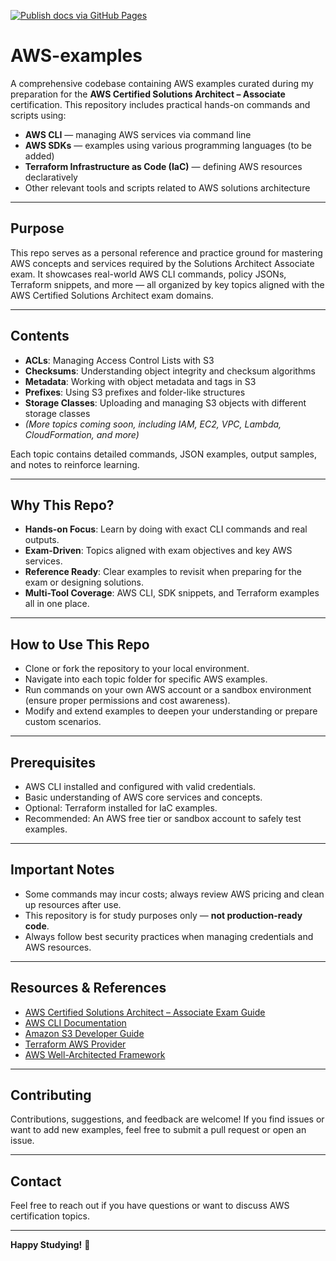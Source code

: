 [![Publish docs via GitHub Pages](https://github.com/AlMaVis/AWS-examples/actions/workflows/deploy-mkdocs.yml/badge.svg)](https://github.com/AlMaVis/AWS-examples/actions/workflows/deploy-mkdocs.yml)

# AWS-examples

A comprehensive codebase containing AWS examples curated during my preparation for the **AWS Certified Solutions Architect – Associate** certification. This repository includes practical hands-on commands and scripts using:

* **AWS CLI** — managing AWS services via command line
* **AWS SDKs** — examples using various programming languages (to be added)
* **Terraform Infrastructure as Code (IaC)** — defining AWS resources declaratively
* Other relevant tools and scripts related to AWS solutions architecture

---

## Purpose

This repo serves as a personal reference and practice ground for mastering AWS concepts and services required by the Solutions Architect Associate exam. It showcases real-world AWS CLI commands, policy JSONs, Terraform snippets, and more — all organized by key topics aligned with the AWS Certified Solutions Architect exam domains.

---

## Contents

* **ACLs**: Managing Access Control Lists with S3
* **Checksums**: Understanding object integrity and checksum algorithms
* **Metadata**: Working with object metadata and tags in S3
* **Prefixes**: Using S3 prefixes and folder-like structures
* **Storage Classes**: Uploading and managing S3 objects with different storage classes
* *(More topics coming soon, including IAM, EC2, VPC, Lambda, CloudFormation, and more)*

Each topic contains detailed commands, JSON examples, output samples, and notes to reinforce learning.

---

## Why This Repo?

* **Hands-on Focus**: Learn by doing with exact CLI commands and real outputs.
* **Exam-Driven**: Topics aligned with exam objectives and key AWS services.
* **Reference Ready**: Clear examples to revisit when preparing for the exam or designing solutions.
* **Multi-Tool Coverage**: AWS CLI, SDK snippets, and Terraform examples all in one place.

---

## How to Use This Repo

* Clone or fork the repository to your local environment.
* Navigate into each topic folder for specific AWS examples.
* Run commands on your own AWS account or a sandbox environment (ensure proper permissions and cost awareness).
* Modify and extend examples to deepen your understanding or prepare custom scenarios.

---

## Prerequisites

* AWS CLI installed and configured with valid credentials.
* Basic understanding of AWS core services and concepts.
* Optional: Terraform installed for IaC examples.
* Recommended: An AWS free tier or sandbox account to safely test examples.

---

## Important Notes

* Some commands may incur costs; always review AWS pricing and clean up resources after use.
* This repository is for study purposes only — **not production-ready code**.
* Always follow best security practices when managing credentials and AWS resources.

---

## Resources & References

* [AWS Certified Solutions Architect – Associate Exam Guide](https://aws.amazon.com/certification/certified-solutions-architect-associate/)
* [AWS CLI Documentation](https://docs.aws.amazon.com/cli/latest/reference/)
* [Amazon S3 Developer Guide](https://docs.aws.amazon.com/AmazonS3/latest/dev/Welcome.html)
* [Terraform AWS Provider](https://registry.terraform.io/providers/hashicorp/aws/latest/docs)
* [AWS Well-Architected Framework](https://aws.amazon.com/architecture/well-architected/)

---

## Contributing

Contributions, suggestions, and feedback are welcome! If you find issues or want to add new examples, feel free to submit a pull request or open an issue.

---


## Contact

Feel free to reach out if you have questions or want to discuss AWS certification topics.

---

**Happy Studying!** 🚀
